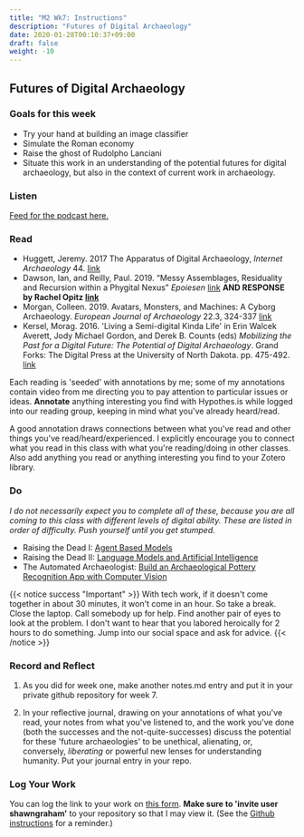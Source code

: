 ```yaml
---
title: "M2 Wk7: Instructions"
description: "Futures of Digital Archaeology"
date: 2020-01-28T00:10:37+09:00
draft: false
weight: -10
---
```

## Futures of Digital Archaeology

### Goals for this week

- Try your hand at building an image classifier
- Simulate the Roman economy
- Raise the ghost of Rudolpho Lanciani
- Situate this work in an understanding of the potential futures for digital archaeology, but also in the context of current work in archaeology.

### Listen

[Feed for the podcast here.](https://anchor.fm/s/1c3d3bfc/podcast/rss)

### Read

+ Huggett, Jeremy. 2017 The Apparatus of Digital Archaeology, _Internet Archaeology_ 44. [link](https://doi.org/10.11141/ia.44.7)
+ Dawson, Ian, and Reilly, Paul. 2019. “Messy Assemblages, Residuality and Recursion within a Phygital Nexus” _Epoiesen_ [link](http://dx.doi.org/10.22215/epoiesen/2019.4) **AND RESPONSE by Rachel Opitz [link](https://epoiesen.library.carleton.ca/2019/07/26/messy-assemblages-response1/)**
+ Morgan, Colleen. 2019. Avatars, Monsters, and Machines: A Cyborg Archaeology. _European Journal of Archaeology_ 22.3, 324-337 [link](https://www.cambridge.org/core/journals/european-journal-of-archaeology/article/avatars-monsters-and-machines-a-cyborg-archaeology/CD467A5E5232B50D6CAA4D72091FCFA9/core-reader)
+ Kersel, Morag. 2016. 'Living a Semi-digital Kinda Life' in Erin Walcek Averett, Jody Michael Gordon, and Derek B. Counts (eds) _Mobilizing the Past for a Digital Future: The Potential of Digital Archaeology_. Grand Forks: The Digital Press at the University of North Dakota. pp. 475-492. [link](https://digitalpressatund.files.wordpress.com/2016/09/5_1_kersel.pdf)

Each reading is 'seeded' with annotations by me; some of my annotations contain video from me directing you to pay attention to particular issues or ideas. **Annotate** anything interesting you find with Hypothes.is while logged into our reading group, keeping in mind what you've already heard/read.

A good annotation draws connections between what you've read and other things you've read/heard/experienced. I explicitly encourage you to connect what you read in this class with what you're reading/doing in other classes. Also add anything you read or anything interesting you find to your Zotero library.

### Do

_I do not necessarily expect you to complete all of these, because you are all coming to this class with different levels of digital ability. These are listed in order of difficulty. Push yourself until you get stumped._

- Raising the Dead I: [Agent Based Models](/week/7/abm)
- Raising the Dead II: [Language Models and Artificial Intelligence](/week/7/raise-the-dead-ii)
- The Automated Archaeologist: [Build an Archaeological Pottery Recognition App with Computer Vision](/week/7/computer-vision)

{{< notice success "Important" >}} With tech work, if it doesn't come together in about 30 minutes, it won't come in an hour. So take a break. Close the laptop. Call somebody up for help. Find another pair of eyes to look at the problem. I don't want to hear that you labored heroically for 2 hours to do something. Jump into our social space and ask for advice.
{{< /notice >}}

### Record and Reflect

1. As you did for week one, make another notes.md entry and put it in your private github repository for week 7.

2. In your reflective journal, drawing on your annotations of what you've read, your notes from what you've listened to, and the work you've done (both the successes and the not-quite-successes) discuss the potential for these 'future archaeologies' to be unethical, alienating, or, conversely, _liberating_ or powerful new lenses for understanding humanity. Put your journal entry in your repo.

### Log Your Work

You can log the link to your work on [this form](https://forms.gle/9BMvFeFda9qq36fAA). **Make sure to 'invite user shawngraham'** to your repository so that I may view it. (See the [Github instructions](/week/1/github) for a reminder.)
